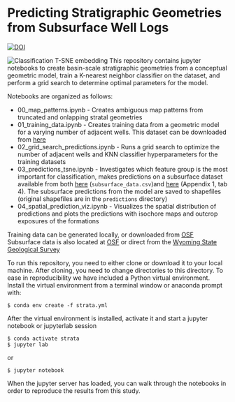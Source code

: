 # Predicting Stratigraphic Geometries from Subsurface Well Logs

[![DOI](https://zenodo.org/badge/129456583.svg)](https://zenodo.org/badge/latestdoi/129456583)

![Classification T-SNE embedding](https://github.com/jessepisel/stratal-geometries/blob/master/repo_base.PNG)
This repository contains jupyter notebooks to create basin-scale stratigraphic geometries from a conceptual geometric model,
train a K-nearest neighbor classifier on the dataset, and perform a grid search to determine optimal parameters for the model.

Notebooks are organized as follows:

* 00_map_patterns.ipynb - Creates ambiguous map patterns from truncated and onlapping stratal geometries
* 01_training_data.ipynb - Creates training data from a geometric model for a varying number of adjacent wells. This dataset can be downloaded from [here](https://osf.io/a6cwh/)
* 02_grid_search_predictions.ipynb - Runs a grid search to optimize the number of adjacent wells and KNN classifier hyperparameters for the training datasets
* 03_predictions_tsne.ipynb - Investigates which feature group is the most important for classification, makes predictions on a subsurface dataset available from both [here](https://osf.io/a6cwh/) (`subsurface_data.csv`)and [here](http://sales.wsgs.wyo.gov/stratigraphy-and-hydrocarbon-potential-of-the-fort-union-and-lance-formations-in-the-great-divide-and-washakie-basins-south-central-wyoming-2016/) (Appendix 1, tab 4). The subsurface predictions from the model are saved to shapefiles (original shapefiles are in the `predictions` directory)
* 04_spatial_prediction_viz.ipynb - Visualizes the spatial distribution of predictions and plots the predictions with isochore maps and outcrop exposures of the formations

Training data can be generated locally, or downloaded from [OSF](https://osf.io/a6cwh/)
Subsurface data is also located at [OSF](https://osf.io/a6cwh/) or direct from the [Wyoming State Geological Survey](http://sales.wsgs.wyo.gov/stratigraphy-and-hydrocarbon-potential-of-the-fort-union-and-lance-formations-in-the-great-divide-and-washakie-basins-south-central-wyoming-2016/)

To run this repository, you need to either clone or download it to your local machine. After cloning, you need to change directories to this directory. To ease in reproducibility we have included a Python virtual environment. Install the virtual environment from a terminal window or anaconda prompt with:

    $ conda env create -f strata.yml

After the virtual environment is installed, activate it and start a jupyter notebook or jupyterlab session
    
    $ conda activate strata
    $ jupyter lab
    
or
    
    $ jupyter notebook
    
When the jupyter server has loaded, you can walk through the notebooks in order to reproduce the results from this study.
